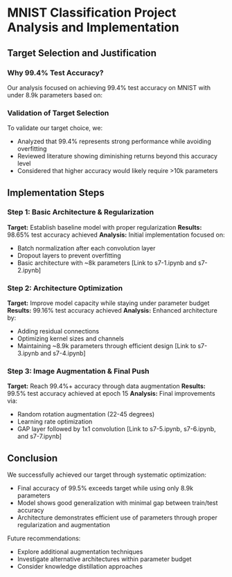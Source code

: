  # MNIST Classification Project Analysis and Implementation

## Target Selection and Justification

### Why 99.4% Test Accuracy?
Our analysis focused on achieving 99.4% test accuracy on MNIST with under 8.9k parameters based on:


### Validation of Target Selection
To validate our target choice, we:
- Analyzed that 99.4% represents strong performance while avoiding overfitting
- Reviewed literature showing diminishing returns beyond this accuracy level
- Considered that higher accuracy would likely require >10k parameters

## Implementation Steps

### Step 1: Basic Architecture & Regularization
**Target:** Establish baseline model with proper regularization
**Results:** 98.65% test accuracy achieved
**Analysis:** Initial implementation focused on:
- Batch normalization after each convolution layer
- Dropout layers to prevent overfitting
- Basic architecture with ~8k parameters
[Link to s7-1.ipynb and s7-2.ipynb]

### Step 2: Architecture Optimization
**Target:** Improve model capacity while staying under parameter budget
**Results:** 99.16% test accuracy achieved
**Analysis:** Enhanced architecture by:
- Adding residual connections
- Optimizing kernel sizes and channels
- Maintaining ~8.9k parameters through efficient design
[Link to s7-3.ipynb and s7-4.ipynb]

### Step 3: Image Augmentation & Final Push
**Target:** Reach 99.4%+ accuracy through data augmentation
**Results:** 99.5% test accuracy achieved at epoch 15
**Analysis:** Final improvements via:
- Random rotation augmentation (22-45 degrees)
- Learning rate optimization
- GAP layer followed by 1x1 convolution
[Link to s7-5.ipynb, s7-6.ipynb, and s7-7.ipynb]

## Conclusion
We successfully achieved our target through systematic optimization:
- Final accuracy of 99.5% exceeds target while using only 8.9k parameters
- Model shows good generalization with minimal gap between train/test accuracy
- Architecture demonstrates efficient use of parameters through proper regularization and augmentation

Future recommendations:
- Explore additional augmentation techniques
- Investigate alternative architectures within parameter budget
- Consider knowledge distillation approaches

